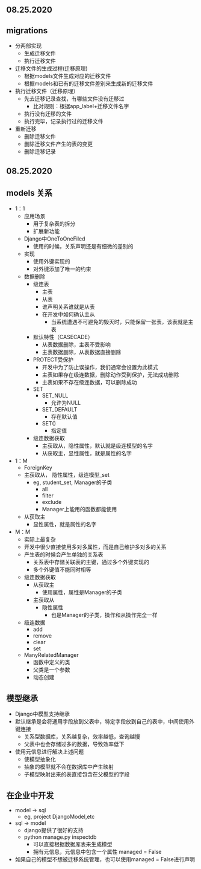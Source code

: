 ## 08.25.2020

## migrations
- 分两部实现
    - 生成迁移文件
    - 执行迁移文件
- 迁移文件的生成过程(迁移原理)
    - 根据models文件生成对应的迁移文件
    - 根据models和已有的迁移文件差别来生成新的迁移文件
- 执行迁移文件（迁移原理）
    - 先去迁移记录查找，有哪些文件没有迁移过
        - 比对规则：根据app_label+迁移文件名字
    - 执行没有迁移的文件
    - 执行完毕，记录执行过的迁移文件
- 重新迁移
    - 删除迁移文件
    - 删除迁移文件产生的表的变更
    - 删除迁移记录
    
    
## 08.25.2020


## models 关系
- 1：1
    - 应用场景
        - 用于复杂表的拆分
        - 扩展新功能
    - Django中OneToOneFiled
        - 使用的时候，关系声明还是有细微的差别的
    - 实现
        - 使用外键实现的
        - 对外键添加了唯一的约束
    - 数据删除
        - 级连表
            - 主表
            - 从表
            - 谁声明关系谁就是从表
            - 在开发中如何确认主从
                - 当系统遭遇不可避免的毁灭时，只能保留一张表，该表就是主表
        - 默认特性（CASECADE）
            - 从表数据删除，主表不受影响
            - 主表数据删除，从表数据直接删除
        - PROTECT受保护
            - 开发中为了防止误操作，我们通常会设置为此模式
            - 主表如果存在级连数据，删除动作受到保护，无法成功删除
            - 主表如果不存在级连数据，可以删除成功
        - SET
            - SET_NULL
                - 允许为NULL
            - SET_DEFAULT
                - 存在默认值
            - SET()
                - 指定值
        - 级连数据获取
            - 主获取从，隐性属性，默认就是级连模型的名字
            - 从获取主，显性属性，就是属性的名字
- 1：M
    - ForeignKey
    - 主获取从， 隐性属性，级连模型_set
        - eg, student_set, Manager的子类
            - all
            - filter
            - exclude
            - Manager上能用的函数都能使用
     - 从获取主
        - 显性属性，就是属性的名字
- M：M
    - 实际上最复杂
    - 开发中很少直接使用多对多属性，而是自己维护多对多的关系
    - 产生表的时候会产生单独的关系表
        - 关系表中存储关联表的主键，通过多个外键实现的
        - 多个外键值不能同时相等
    - 级连数据获取
        - 从获取主
            - 使用属性，属性是Manager的子类
        - 主获取从
            - 隐性属性
                - 也是Manager的子类，操作和从操作完全一样
    - 级连数据
        - add
        - remove
        - clear
        - set
    - ManyRelatedManager
        - 函数中定义的类
        - 父类是一个参数
        - 动态创建
        
        
## 模型继承
- Django中模型支持继承
- 默认继承是会将通用字段放到父表中，特定字段放到自己的表中，中间使用外键连接
    - 关系型数据库，关系越复杂，效率越低，查询越慢
    - 父表中也会存储过多的数据，导致效率低下
- 使用元信息进行解决上述问题
    - 使模型抽象化
    - 抽象的模型就不会在数据库中产生映射
    - 子模型映射出来的表直接包含在父模型的字段
    
    
## 在企业中开发
- model -> sql
    - eg, project DjangoModel,etc
- sql -> model
    - django提供了很好的支持
    - python manage.py inspectdb
        - 可以直接根据数据库表来生成模型
        - 拥有元信息，元信息中包含一个属性 managed = False
- 如果自己的模型不想被迁移系统管理，也可以使用managed = False进行声明
